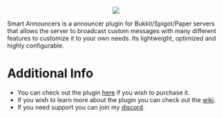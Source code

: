 <p align="center">
  <img src="https://i.gyazo.com/39aff424262d12f5d45178371a7631c4.png">
</p>  
Smart Announcers is a announcer plugin for Bukkit/Spigot/Paper servers that allows the server to broadcast custom messages with many different features to customize it to your own needs. Its lightweight, optimized and highly configurable.

# Additional Info

* You can check out the plugin [here](https://www.spigotmc.org/resources/85575/) if you wish to purchase it.
* If you wish to learn more about the plugin you can check out the [wiki](https://github.com/Liinx/SmartAnnouncers/wiki).
* If you need support you can join my [discord](https://discord.gg/dmhJsrJ).
